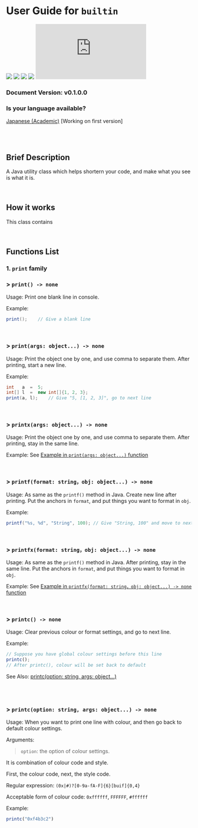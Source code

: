 User Guide for `builtin`
=======================================

![](https://img.shields.io/badge/status-able_to_be_used-fcc800?logoColor=4c6473)
![](https://img.shields.io/github/issues-raw/OzelotVanilla/aTool/bug:%20builtin?color=f09199&label=bug)
![](https://img.shields.io/github/issues-raw/OzelotVanilla/aTool/warning:%20builtin?color=F08300&label=warn)
![](https://img.shields.io/github/issues-raw/OzelotVanilla/Jathon/todo:%20builtin?color=38a1db&label=todo)
![](https://img.shields.io/github/size/OzelotVanilla/Jathon/src/main/java/org/ceslang/jathon/builtin.java?color=CEE4AE&logoColor=4c6473)

### Document Version: v0.1.0.0

### Is your language available?

<a href="./builtin-jpa.md">
Japanese (Academic)</a> [Working on first version]

<br /><br />

Brief Description
---------------------------------------

A Java utility class which helps shortern your code,
and make what you see is what it is.

<br />

How it works
---------------------------------------

This class contains 

<br />

Functions List
---------------------------------------

### 1. `print` family

### \> `print() -> none` 

<!-- print(): void print(void): void->

<!-- Search Keyword: no-arg print -->

Usage: Print one blank line in console.

Example:

```java
print();    // Give a blank line
```

<br />

### \> `print(args: object...) -> none`

<!-- print(Object...): void -->

<!-- Search Keyword: print function -->

Usage: Print the object one by one, and use comma to separate them.
After printing, start a new line.

Example:

```java
int   a  =  5;
int[] l  =  new int[]{1, 2, 3};
print(a, l);    // Give "5, [1, 2, 3]", go to next line
```

<br />

### \> `printx(args: object...) -> none`

<!-- printx(Object...): void -->

<!-- Search Keyword: printx function print in same line -->

Usage: Print the object one by one, and use comma to separate them.
After printing, stay in the same line.

Example: See [Example in `print(args: object...)` function](#-printargs-object---none)

<br />

### \> `printf(format: string，obj: object...) -> none`

<!-- printf(): void printf(void): void->

<!-- Search Keyword: print format print with format -->

Usage: As same as the `printf()` method in Java. Create new line after printing.
Put the anchors in `format`, and put things you want to format in `obj`.

Example:

```java
printf("%s, %d", "String", 100); // Give "String, 100" and move to next line
```

<br />

### \> `printfx(format: string，obj: object...) -> none`

<!-- printfx(): void printf(void): void->

<!-- Search Keyword: print format print with format no return -->

Usage: As same as the `printf()` method in Java. After printing, stay in the same line.
Put the anchors in `format`, and put things you want to format in `obj`.

Example: See [Example in `printfx(format: string，obj: object...) -> none`
function](#-printfformat-stringobj-object---none)

<br />

### \> `printc() -> none`

<!-- printc(): void -->

<!-- Colour printing -->

Usage: Clear previous colour or format settings, and go to next line.

Example:

```javascript
// Suppose you have global colour settings before this line
printc();
// After printc(), colour will be set back to default
```

See Also: [printc(option: string,
args: object...)](#printcoption-string-args-object---none)

<br /><br />

### \> `printc(option: string, args: object...) -> none`

Usage: When you want to print one line with colour,
and then go back to default colour settings.

Arguments:

> `option`: the option of colour settings.
 
It is combination of colour code and style.

First, the colour code, next, the style code.

Regular expression: `(0x|#)?[0-9a-fA-F]{6}[buif]{0,4}`

Acceptable form of colour code: `0xffffff`, `FFFFFF`, `#ffffff`


Example:

```javascript
printc("0xf4b3c2")
```